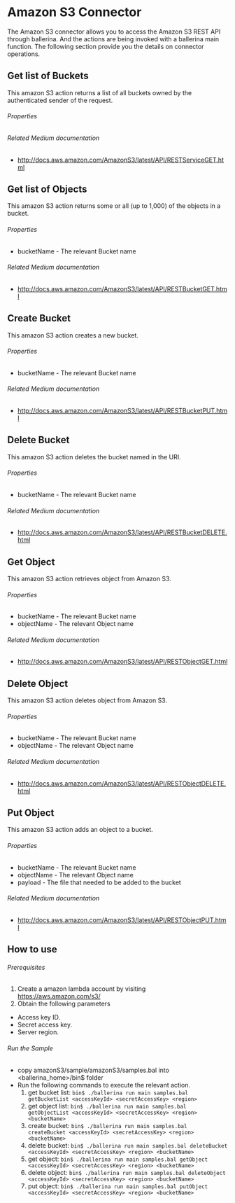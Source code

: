 # Amazon S3 Connector
  The Amazon S3 connector allows you to access the Amazon S3 REST API through ballerina. And the actions are being invoked
  with a ballerina main function. The following section provide you the details on connector operations.

## Get list of Buckets
  This amazon S3 action  returns a list of all buckets owned by the authenticated sender of the request.

###### Properties

###### Related Medium documentation
  * <http://docs.aws.amazon.com/AmazonS3/latest/API/RESTServiceGET.html>

## Get list of Objects
 This amazon S3 action returns some or all (up to 1,000) of the objects in a bucket.

###### Properties
  * bucketName - The relevant Bucket name

###### Related Medium documentation
  * <http://docs.aws.amazon.com/AmazonS3/latest/API/RESTBucketGET.html>

## Create Bucket
  This amazon S3 action creates a new bucket.

###### Properties
  * bucketName - The relevant Bucket name

###### Related Medium documentation
  * <http://docs.aws.amazon.com/AmazonS3/latest/API/RESTBucketPUT.html>

## Delete Bucket
 This amazon S3 action deletes the bucket named in the URI.

###### Properties
  * bucketName - The relevant Bucket name

###### Related Medium documentation
  * <http://docs.aws.amazon.com/AmazonS3/latest/API/RESTBucketDELETE.html>

## Get Object
  This amazon S3 action retrieves object from Amazon S3.

###### Properties
  * bucketName - The relevant Bucket name
  * objectName - The relevant Object name

###### Related Medium documentation
  * <http://docs.aws.amazon.com/AmazonS3/latest/API/RESTObjectGET.html>

## Delete Object
  This amazon S3 action deletes object from Amazon S3.

###### Properties
  * bucketName - The relevant Bucket name
  * objectName - The relevant Object name

###### Related Medium documentation
  * <http://docs.aws.amazon.com/AmazonS3/latest/API/RESTObjectDELETE.html>

## Put Object
  This amazon S3 action adds an object to a bucket.

###### Properties
  * bucketName - The relevant Bucket name
  * objectName - The relevant Object name
  * payload - The file that needed to be added to the bucket

###### Related Medium documentation
  * <http://docs.aws.amazon.com/AmazonS3/latest/API/RESTObjectPUT.html>


## How to use

###### Prerequisites
 1. Create a amazon lambda account by visiting <https://aws.amazon.com/s3/>
 2. Obtain the following parameters
   * Access key ID.
   * Secret access key.
   * Server region.

###### Run the Sample
- copy amazonS3/sample/amazonS3/samples.bal into <ballerina_home>/bin$ folder
- Run the following commands to execute the relevant action.
  1. get bucket list:
  `bin$ ./ballerina run main samples.bal getBucketList <accessKeyId> <secretAccessKey> <region>`
  2. get object list:
  `bin$ ./ballerina run main samples.bal getObjectList <accessKeyId> <secretAccessKey> <region> <bucketName>`
  3. create bucket:
  `bin$ ./ballerina run main samples.bal createBucket <accessKeyId> <secretAccessKey> <region> <bucketName>`
  4. delete bucket:
  `bin$ ./ballerina run main samples.bal deleteBucket <accessKeyId> <secretAccessKey> <region> <bucketName>`
  5. get object:
  `bin$ ./ballerina run main samples.bal getObject <accessKeyId> <secretAccessKey> <region> <bucketName>`
  6. delete object:
  `bin$ ./ballerina run main samples.bal deleteObject <accessKeyId> <secretAccessKey> <region> <bucketName>`
  7. put object:
  `bin$ ./ballerina run main samples.bal putObject <accessKeyId> <secretAccessKey> <region> <bucketName>`
